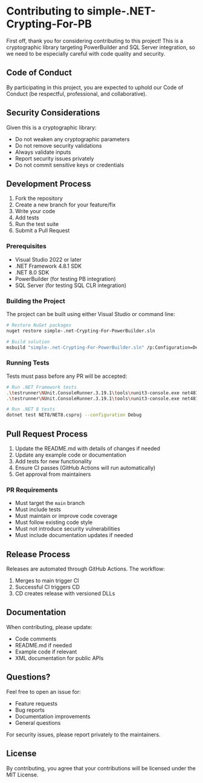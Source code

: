 # Contributing to simple-.NET-Crypting-For-PB

First off, thank you for considering contributing to this project! This is a cryptographic library targeting PowerBuilder and SQL Server integration, so we need to be especially careful with code quality and security.

## Code of Conduct

By participating in this project, you are expected to uphold our Code of Conduct (be respectful, professional, and collaborative).

## Security Considerations

Given this is a cryptographic library:
- Do not weaken any cryptographic parameters
- Do not remove security validations
- Always validate inputs
- Report security issues privately
- Do not commit sensitive keys or credentials

## Development Process

1. Fork the repository
2. Create a new branch for your feature/fix
3. Write your code
4. Add tests
5. Run the test suite
6. Submit a Pull Request

### Prerequisites

- Visual Studio 2022 or later
- .NET Framework 4.8.1 SDK
- .NET 8.0 SDK
- PowerBuilder (for testing PB integration)
- SQL Server (for testing SQL CLR integration)

### Building the Project

The project can be built using either Visual Studio or command line:

```bash
# Restore NuGet packages
nuget restore simple-.net-Crypting-For-PowerBuilder.sln

# Build solution
msbuild "simple-.net-Crypting-For-PowerBuilder.sln" /p:Configuration=Debug
```

### Running Tests

Tests must pass before any PR will be accepted:

```bash
# Run .NET Framework tests
.\testrunner\NUnit.ConsoleRunner.3.19.1\tools\nunit3-console.exe net481pb\bin\Debug\SecureLibrary.dll
.\testrunner\NUnit.ConsoleRunner.3.19.1\tools\nunit3-console.exe net481SQL-server\bin\Debug\SecureLibrary.SQL.dll

# Run .NET 8 tests
dotnet test NET8/NET8.csproj --configuration Debug
```

## Pull Request Process

1. Update the README.md with details of changes if needed
2. Update any example code or documentation
3. Add tests for new functionality
4. Ensure CI passes (GitHub Actions will run automatically)
5. Get approval from maintainers

### PR Requirements

- Must target the `main` branch
- Must include tests
- Must maintain or improve code coverage
- Must follow existing code style
- Must not introduce security vulnerabilities
- Must include documentation updates if needed

## Release Process

Releases are automated through GitHub Actions. The workflow:

1. Merges to main trigger CI
2. Successful CI triggers CD
3. CD creates release with versioned DLLs

## Documentation

When contributing, please update:
- Code comments
- README.md if needed
- Example code if relevant
- XML documentation for public APIs

## Questions?

Feel free to open an issue for:
- Feature requests
- Bug reports
- Documentation improvements
- General questions

For security issues, please report privately to the maintainers.

## License

By contributing, you agree that your contributions will be licensed under the MIT License.
